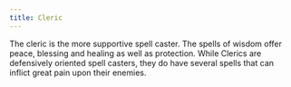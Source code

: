 ```yaml
---
title: Cleric
---
```


The cleric is the more supportive spell caster. The spells of wisdom
offer peace, blessing and healing as well as protection. While Clerics
are defensively oriented spell casters, they do have several spells that
can inflict great pain upon their enemies.